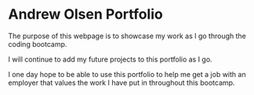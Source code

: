 # Andrew Olsen Portfolio

The purpose of this webpage is to showcase my work as I go through the coding bootcamp. 

I will continue to add my future projects to this portfolio as I go. 

I one day hope to be able to use this portfolio to help me get a job with an employer that values the work I have put in throughout this bootcamp.
